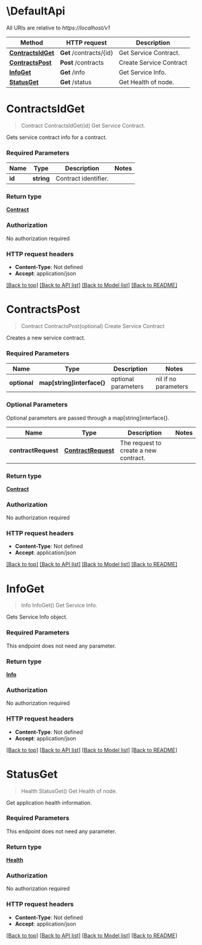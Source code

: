 # \DefaultApi

All URIs are relative to *https://localhost/v1*

Method | HTTP request | Description
------------- | ------------- | -------------
[**ContractsIdGet**](DefaultApi.md#ContractsIdGet) | **Get** /contracts/{id} | Get Service Contract.
[**ContractsPost**](DefaultApi.md#ContractsPost) | **Post** /contracts | Create Service Contract
[**InfoGet**](DefaultApi.md#InfoGet) | **Get** /info | Get Service Info.
[**StatusGet**](DefaultApi.md#StatusGet) | **Get** /status | Get Health of node.


# **ContractsIdGet**
> Contract ContractsIdGet(id)
Get Service Contract.

Gets service contract info for a contract.

### Required Parameters

Name | Type | Description  | Notes
------------- | ------------- | ------------- | -------------
  **id** | **string**| Contract identifier. | 

### Return type

[**Contract**](Contract.md)

### Authorization

No authorization required

### HTTP request headers

 - **Content-Type**: Not defined
 - **Accept**: application/json

[[Back to top]](#) [[Back to API list]](../README.md#documentation-for-api-endpoints) [[Back to Model list]](../README.md#documentation-for-models) [[Back to README]](../README.md)

# **ContractsPost**
> Contract ContractsPost(optional)
Create Service Contract

Creates a new service contract.

### Required Parameters

Name | Type | Description  | Notes
------------- | ------------- | ------------- | -------------
 **optional** | **map[string]interface{}** | optional parameters | nil if no parameters

### Optional Parameters
Optional parameters are passed through a map[string]interface{}.

Name | Type | Description  | Notes
------------- | ------------- | ------------- | -------------
 **contractRequest** | [**ContractRequest**](ContractRequest.md)| The request to create a new contract. | 

### Return type

[**Contract**](Contract.md)

### Authorization

No authorization required

### HTTP request headers

 - **Content-Type**: Not defined
 - **Accept**: application/json

[[Back to top]](#) [[Back to API list]](../README.md#documentation-for-api-endpoints) [[Back to Model list]](../README.md#documentation-for-models) [[Back to README]](../README.md)

# **InfoGet**
> Info InfoGet()
Get Service Info.

Gets Service Info object.

### Required Parameters
This endpoint does not need any parameter.

### Return type

[**Info**](Info.md)

### Authorization

No authorization required

### HTTP request headers

 - **Content-Type**: Not defined
 - **Accept**: application/json

[[Back to top]](#) [[Back to API list]](../README.md#documentation-for-api-endpoints) [[Back to Model list]](../README.md#documentation-for-models) [[Back to README]](../README.md)

# **StatusGet**
> Health StatusGet()
Get Health of node.

Get application health information.

### Required Parameters
This endpoint does not need any parameter.

### Return type

[**Health**](Health.md)

### Authorization

No authorization required

### HTTP request headers

 - **Content-Type**: Not defined
 - **Accept**: application/json

[[Back to top]](#) [[Back to API list]](../README.md#documentation-for-api-endpoints) [[Back to Model list]](../README.md#documentation-for-models) [[Back to README]](../README.md)

